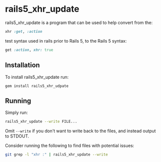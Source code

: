 # rails5_xhr_update

rails5_xhr_update is a program that can be used to help convert from the:

```ruby
xhr :get, :action
```

test syntax used in rails prior to Rails 5, to the Rails 5 syntax:

```ruby
get :action, xhr: true
```

## Installation

To install rails5_xhr_update run:

    gem install rails5_xhr_udpate


## Running

Simply run:

```sh
rails5_xhr_update --write FILE...
```

Omit ``--write`` if you don't want to write back to the files, and instead
output to STDOUT.

Consider running the following to find files with potential issues:

```sh
git grep -l "xhr :" | rails5_xhr_update --write
```
